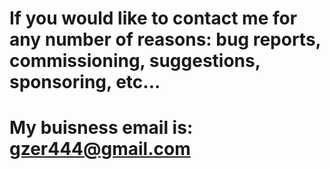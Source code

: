 # If you would like to contact me for any number of reasons: bug reports, commissioning, suggestions, sponsoring, etc... 
# My buisness email is: gzer444@gmail.com
